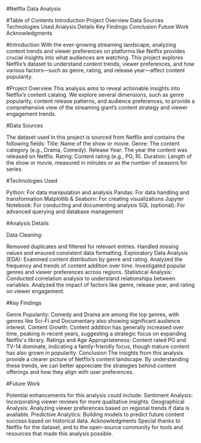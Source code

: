 #Netflix Data Analysis

#Table of Contents
Introduction
Project Overview
Data Sources
Technologies Used
Analysis Details
Key Findings
Conclusion
Future Work
Acknowledgments

#Introduction
With the ever-growing streaming landscape, analyzing content trends and viewer preferences on platforms like Netflix provides crucial insights into what audiences are watching. This project explores Netflix’s dataset to understand content trends, viewer preferences, and how various factors—such as genre, rating, and release year—affect content popularity.

#Project Overview
This analysis aims to reveal actionable insights into Netflix’s content catalog. We explore several dimensions, such as genre popularity, content release patterns, and audience preferences, to provide a comprehensive view of the streaming giant’s content strategy and viewer engagement trends.

#Data Sources

The dataset used in this project is sourced from Netflix and contains the following fields:
Title: Name of the show or movie.
Genre: The content category (e.g., Drama, Comedy).
Release Year: The year the content was released on Netflix.
Rating: Content rating (e.g., PG, R).
Duration: Length of the show or movie, measured in minutes or as the number of seasons for series.

#Technologies Used

Python: For data manipulation and analysis
Pandas: For data handling and transformation
Matplotlib & Seaborn: For creating visualizations
Jupyter Notebook: For conducting and documenting analysis
SQL (optional): For advanced querying and database management

#Analysis Details

Data Cleaning:

Removed duplicates and filtered for relevant entries.
Handled missing values and ensured consistent data formatting.
Exploratory Data Analysis (EDA):
Examined content distribution by genre and rating.
Analyzed the frequency and trends of content addition over time.
Investigated popular genres and viewer preferences across regions.
Statistical Analysis:
Conducted correlation analysis to understand relationships between variables.
Analyzed the impact of factors like genre, release year, and rating on viewer engagement.

#Key Findings

Genre Popularity: Comedy and Drama are among the top genres, with genres like Sci-Fi and Documentary also showing significant audience interest.
Content Growth: Content addition has generally increased over time, peaking in recent years, suggesting a strategic focus on expanding Netflix's library.
Ratings and Age Appropriateness: Content rated PG and TV-14 dominate, indicating a family-friendly focus, though mature content has also grown in popularity.
Conclusion
The insights from this analysis provide a clearer picture of Netflix’s content landscape. By understanding these trends, we can better appreciate the strategies behind content offerings and how they align with user preferences.

#Future Work

Potential enhancements for this analysis could include:
Sentiment Analysis: Incorporating viewer reviews for more qualitative insights.
Geographical Analysis: Analyzing viewer preferences based on regional trends if data is available.
Predictive Analytics: Building models to predict future content success based on historical data.
Acknowledgments
Special thanks to Netflix for the dataset, and to the open-source community for tools and resources that made this analysis possible.
